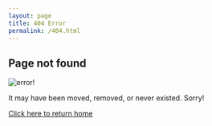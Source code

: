 ```yaml
---
layout: page
title: 404 Error
permalink: /404.html
---
```


## Page not found 

![error!](https://leftypol.org/static/404.webp)

It may have been moved, removed, or never existed. Sorry!

[Click here to return home](https://fordhamydsa.github.io)
